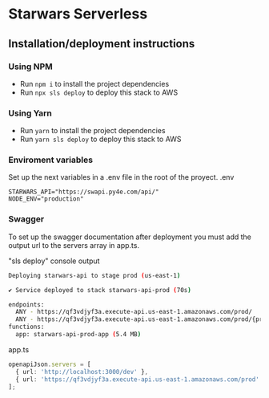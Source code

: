 # Starwars Serverless 
## Installation/deployment instructions
### Using NPM

- Run `npm i` to install the project dependencies
- Run `npx sls deploy` to deploy this stack to AWS

### Using Yarn

- Run `yarn` to install the project dependencies
- Run `yarn sls deploy` to deploy this stack to AWS

### Enviroment variables
Set up the next variables in a .env file in the root of the proyect.
.env
```
STARWARS_API="https://swapi.py4e.com/api/"
NODE_ENV="production"
```

### Swagger

To set up the swagger documentation after deployment you must add the output url to the servers array in app.ts.

"sls deploy" console output
```sh
Deploying starwars-api to stage prod (us-east-1)

✔ Service deployed to stack starwars-api-prod (70s)

endpoints:
  ANY - https://qf3vdjyf3a.execute-api.us-east-1.amazonaws.com/prod/
  ANY - https://qf3vdjyf3a.execute-api.us-east-1.amazonaws.com/prod/{proxy+}
functions:
  app: starwars-api-prod-app (5.4 MB)

```

app.ts
```typescript
openapiJson.servers = [
  { url: 'http://localhost:3000/dev' },
  { url: 'https://qf3vdjyf3a.execute-api.us-east-1.amazonaws.com/prod' },
];
```